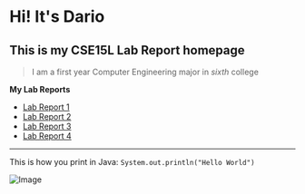 # Hi! It's Dario
## This is my CSE15L Lab Report homepage
>I am a first year Computer Engineering major in *sixth* college

**My Lab Reports**
* [Lab Report 1](lab-report-1-week-2.html)
* [Lab Report 2](lab-report-2-week-4.html)
* [Lab Report 3](lab-report-3-week-6.html)
* [Lab Report 4](lab-report-4-week-8.html)

---
This is how you print in Java: `System.out.println("Hello World")`


![Image](https://www.pngitem.com/pimgs/m/685-6854281_super-cute-cute-cartoon-penguin-hd-png-download.png)


